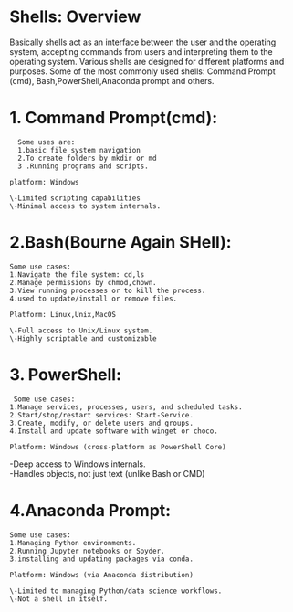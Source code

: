# Shells: Overview

Basically shells act as an interface between the user and the operating system, accepting commands from users and interpreting them to the operating system. Various shells are designed for different platforms and purposes. Some of the most commonly used shells: Command Prompt (cmd), Bash,PowerShell,Anaconda prompt and others.

# 1\. Command Prompt(cmd):

	  Some uses are:  
	  1.basic file system navigation  
	  2.To create folders by mkdir or md  
	  3 .Running programs and scripts.  

	platform: Windows

	\-Limited scripting capabilities  
	\-Minimal access to system internals.  
        

# 	2.Bash(Bourne Again SHell):

	Some use cases:  
	1.Navigate the file system: cd,ls  
	2.Manage permissions by chmod,chown.  
	3.View running processes or to kill the process.  
	4.used to update/install or remove files.

	Platform: Linux,Unix,MacOS

	\-Full access to Unix/Linux system.  
	\-Highly scriptable and customizable

# 3\. PowerShell:

	 Some use cases:  
	1.Manage services, processes, users, and scheduled tasks.  
	2.Start/stop/restart services: Start-Service.  
	3.Create, modify, or delete users and groups.  
	4.Install and update software with winget or choco.

	Platform: Windows (cross-platform as PowerShell Core)  
\-Deep access to Windows internals.  
\-Handles objects, not just text (unlike Bash or CMD)

# 	4.Anaconda Prompt:

	Some use cases:  
	1.Managing Python environments.  
	2.Running Jupyter notebooks or Spyder.  
	3.installing and updating packages via conda.

	Platform: Windows (via Anaconda distribution)

	\-Limited to managing Python/data science workflows.  
	\-Not a shell in itself.